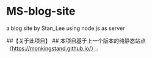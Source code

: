 # MS-blog-site
a blog site by Stan_Lee using node.js as server

##【关于此项目】 ##
本项目基于上一个版本的纯静态站点（https://monkingstand.github.io/）.
